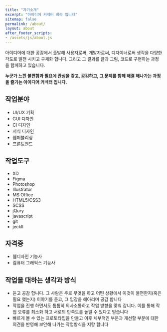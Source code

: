 ```yaml
---
title: "자기소개"
excerpt: "아이디어 커넥터 희라 입니다"
sitemap: false
permalink: /about/
layout: about
after_footer_scripts:
- /assets/js/about.js
---
```

<section class="about">
  <article>
    아이디어에 대한 공감에서 출발해 사용자로써, 개발자로써, 디자이너로써 생각을 다양한 각도로 발전 시키고 구체화 합니다.
    그리고 그 결과를 글과 그림, 코드로 구현하는 과정을 함께하고 있습니다.
  </article>
  <p>
    <b>누군가 느낀 불편함과 필요에 관심을 갖고, 공감하고, 그 문제를 함께 해결 해나가는 과정을 즐기는 아이디어 커넥터 입니다.</b>
  </p>
</section>
<section class="workScopeTools">
  <div>
    <h2>작업분야</h2>
    <ul>
      <li>UI/UX 기획</li>
      <li>GUI 디자인</li>
      <li>CI 디자인</li>
      <li>서식 디자인</li>
      <li>웹퍼블리싱</li>
      <li>프론트엔드</li>
    </ul>
  </div>
  <div>
    <h2>작업도구</h2>
    <ul>
      <li>XD</li>
      <li>Figma</li>
      <li>Photoshop</li>
      <li>Illustrator</li>
      <li>MS Office</li>
      <li>HTML5/CSS3</li>
      <li>SCSS</li>
      <li>jQury</li>
      <li>javascript</li>
      <li>git</li>
      <li>jeckll</li>
    </ul>
  </div>
</section> 
<section>
  <div>
    <h2>자격증</h2>
    <ul>
      <li>웹디자인 기능사</li>
      <li>컴퓨터 그래픽스 기능사</li>
    </ul>
  </div>
</section>
<section class="attitude">
  <h2>작업을 대하는 생각과 방식</h2>
  <ul>
    <li>듣고 공감 합니다. 그 사람은 주로 무엇을 하고 어떤 상황에서 이것이 불편한지(혹은 필요 했는지) 이야기를 듣고, 그 입장을 헤아리며 공감 합니다</li>
    <li>작업을 진행 하면서도 틈틈히 의사소통하고 작업 방향을 맞춰 갑니다. 이를 통해 작업 오류를 최소화 하고 서로의 만족도를 높일 수 있다고 믿습니다</li>
    <li>빠르게 볼 수 있는 프로토타입을 만들고 이후 세부적인 부분과 개선할 부분에 대한 의견을 반영해 보안해 나가는 작업방식을 지향 합니다</li>
  </ul>
</section>
